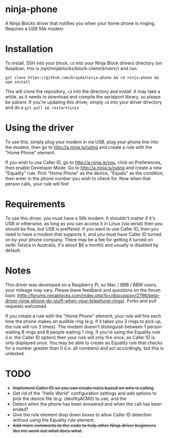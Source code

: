 ninja-phone
===========

A Ninja Blocks driver that notifies you when your home phone is ringing. Requires a USB 56k modem

Installation
============

To install, SSH into your block, `cd` into your Ninja Block drivers directory (on Raspbian, this is /opt/ninjablocks/block-client/drivers/) and run:

`git clone https://github.com/Grayda/ninja-phone && cd ninja-phone && npm install`

This will clone the repository, `cd` into the directory and install. It may take a while, as it needs to download and compile the serialport library, so please be patient. If you're updating this driver, simply `cd` into your driver directory and do a `git pull && restartninja`

Using the driver
================

To use this, simply plug your modem in via USB, plug your phone line into the modem, then go to http://a.ninja.is/ruling and create a rule with the "Home Phone" element. 

If you wish to use Caller ID, go to http://a.ninja.is/you, click on Preferences, then enable Developer Mode. Go to http://a.ninja.is/ruling and create a new "Equality" rule. Pick "Home Phone" as the device, "Equals" as the condition, then enter in the phone number you wish to check for. Now when that person calls, your rule will fire!

Requirements
============

To use this driver, you must have a 56k modem. It shouldn't matter if it's USB or otherwise, as long as you can access it in Linux (via serial) then you should be fine, but USB is preffered. If you want to use Caller ID, then you need to have a modem that supports it, and you must have Caller ID turned on by your phone company. There may be a fee for getting it turned on (with Telstra in Australia, it's about $6 a month) and usually is disabled by default.

Notes
=====

This driver was developed on a Raspberry Pi, so Mac / BBB / BBW users, your mileage may vary. Please leave feedback and questions on the forum topic (http://forums.ninjablocks.com/index.php?p=/discussion/2796/beta-driver-ninja-phone-do-stuff-when-your-telephone-rings). Forks and pull requests welcomed

If you create a rule with the "Home Phone" element, your rule will fire each time the phone makes an audible ring (e.g. if it takes you 3 rings to pick up, the rule will run 3 times). The modem doesn't distinguish between 1 person waiting 8 rings and 8 people waiting 1 ring. If you're using the Equality rule (i.e. the Caller ID option) then your rule will only fire once, as Caller ID is only displayed once. You may be able to create an Equality rule that checks for a number greater than 0 (i.e. all numbers) and act accordingly, but this is untested. 

TODO
====

* ~~Implement Caller ID so you can create rules based on who is calling~~
* Get rid of the "Hello World" configuration settings and add options to pick the device file (e.g. /dev/ttyACM0) to use, and the 
* Detect when the phone has been answered and when the call has been ended?
* Give the rule element drop down boxes to allow Caller ID detection without using the Equality rule element.
* ~~Add more comments to the code to help other Ninja driver beginners like me work out what does what.~~
